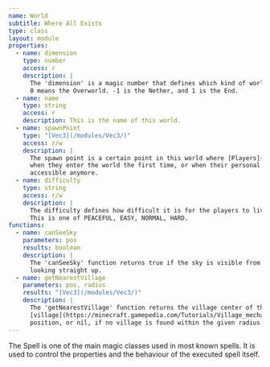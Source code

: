 ```yaml
---
name: World
subtitle: Where All Exists
type: class
layout: module
properties:
  - name: dimension
    type: number
    access: r
    description: |
      The 'dimension' is a magic number that defines which kind of world this is.
      0 means the Overworld. -1 is the Nether, and 1 is the End.
  - name: name
    type: string
    access: r
    description: This is the name of this world.
  - name: spawnPoint
    type: "[Vec3](/modules/Vec3/)"
    access: r/w
    description: |
      The spawn point is a certain point in this world where [Players](/module/Player) will spawn
      when they enter the world the first time, or when their personal spawn point is somehow not
      accessible anymore.
  - name: difficulty
    type: string
    access: r/w
    description: |
      The difficulty defines how difficult it is for the players to live in this world.
      This is one of PEACEFUL, EASY, NORMAL, HARD.
functions:
  - name: canSeeSky
    parameters: pos
    results: boolean
    description: |
      The 'canSeeSky' function returns true if the sky is visible from the given position when
      looking straight up.
  - name: getNearestVillage
    parameters: pos, radius
    results: "[Vec3](/modules/Vec3/)"
    description: |
      The 'getNearestVillage' function returns the village center of the nearest
      [village](https://minecraft.gamepedia.com/Tutorials/Village_mechanics) relative to the given
      position, or nil, if no village is found within the given radius.
---
```


The <span class="notranslate">Spell</span> is one of the main magic classes used in most known spells. It is used to
control the properties and the behaviour of the executed spell itself.
